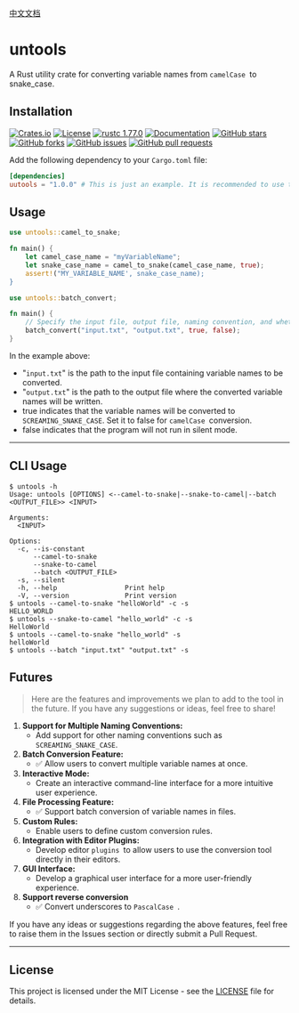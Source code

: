 [中文文档](https://github.com/08820048/uutools/blob/master/REAEME-CN.md)
# untools
A Rust utility crate for converting variable names from `camelCase `to snake_case.

## Installation
[![Crates.io](https://img.shields.io/crates/d/untools.svg)](https://crates.io/crates/untools)
[![License](https://img.shields.io/github/license/08820048/untools)](https://github.com/08820048/untools/blob/master/LICENSE)
[![rustc 1.77.0](https://img.shields.io/badge/rust-1.77.0-orange.svg)](https://img.shields.io/badge/rust-1.77.0-orange.svg)
[![Documentation](https://docs.rs/console/badge.svg)](https://docs.rs/untools)
[![GitHub stars](https://img.shields.io/github/stars/08820048/untools)](https://github.com/08820048/untools/stargazers)
[![GitHub forks](https://img.shields.io/github/forks/08820048/untools)](https://github.com/08820048/untools/network/members)
[![GitHub issues](https://img.shields.io/github/issues/08820048/untools)](https://github.com/08820048/untools/issues)
[![GitHub pull requests](https://img.shields.io/github/issues-pr/08820048/untools)](https://github.com/08820048/untools/pulls)

Add the following dependency to your `Cargo.toml` file:

```toml
[dependencies]
uutools = "1.0.0" # This is just an example. It is recommended to use the latest version number.
```

## Usage


```rust
use untools::camel_to_snake;

fn main() {
    let camel_case_name = "myVariableName";
    let snake_case_name = camel_to_snake(camel_case_name, true);
    assert!("MY_VARIABLE_NAME', snake_case_name);
}
```

```rust
use untools::batch_convert;

fn main() {
    // Specify the input file, output file, naming convention, and whether to operate in silent mode.
    batch_convert("input.txt", "output.txt", true, false);
}
```

In the example above:

- "`input.txt`" is the path to the input file containing variable names to be converted.
- "`output.txt`" is the path to the output file where the converted variable names will be written.
- true indicates that the variable names will be converted to `SCREAMING_SNAKE_CASE`. Set it to false for `camelCase `conversion.
- false indicates that the program will not run in silent mode.
------------------

## CLI Usage
```text
$ untools -h
Usage: untools [OPTIONS] <--camel-to-snake|--snake-to-camel|--batch <OUTPUT_FILE>> <INPUT>

Arguments:
  <INPUT>

Options:
  -c, --is-constant
      --camel-to-snake
      --snake-to-camel
      --batch <OUTPUT_FILE>
  -s, --silent
  -h, --help                 Print help
  -V, --version              Print version
$ untools --camel-to-snake "helloWorld" -c -s
HELLO_WORLD
$ untools --snake-to-camel "hello_world" -c -s
HelloWorld
$ untools --camel-to-snake "hello_world" -s
helloWorld
$ untools --batch "input.txt" "output.txt" -s 
```

## Futures

> Here are the features and improvements we plan to add to the tool in the future. If you have any suggestions or ideas, feel free to share!

1. **Support for Multiple Naming Conventions:**
   - Add support for other naming conventions such as `SCREAMING_SNAKE_CASE`.
2. **Batch Conversion Feature:** 
   - :white_check_mark: Allow users to convert multiple variable names at once.
3. **Interactive Mode:**
   - Create an interactive command-line interface for a more intuitive user experience.
4. **File Processing Feature:** 
   - :white_check_mark: Support batch conversion of variable names in files.
5. **Custom Rules:**
   - Enable users to define custom conversion rules.
6. **Integration with Editor Plugins:**
   - Develop editor `plugins `to allow users to use the conversion tool directly in their editors.
7. **GUI Interface:**
   - Develop a graphical user interface for a more user-friendly experience.
8. **Support reverse conversion**
   - :white_check_mark: Convert underscores to `PascalCase `.

If you have any ideas or suggestions regarding the above features, feel free to raise them in the Issues section or directly submit a Pull Request.

----

## License

This project is licensed under the MIT License - see the [LICENSE](https://opensource.org/license/MIT) file for details.